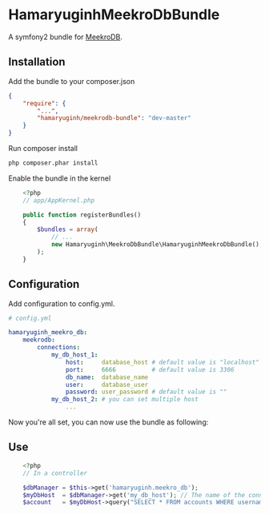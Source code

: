HamaryuginhMeekroDbBundle
=========================

A symfony2 bundle for [MeekroDB](http://www.meekro.com/index.php).

Installation
------------

Add the bundle to your composer.json

``` json
{
    "require": {
        "...",
        "hamaryuginh/meekrodb-bundle": "dev-master"
    }
}
```

Run composer install

``` sh
php composer.phar install
```

Enable the bundle in the kernel

``` php
    <?php
    // app/AppKernel.php

    public function registerBundles()
    {
        $bundles = array(
            // ...
            new Hamaryuginh\MeekroDbBundle\HamaryuginhMeekroDbBundle(),
        );
    }
```

Configuration
-------------

Add configuration to config.yml.

``` yaml
# config.yml

hamaryuginh_meekro_db:
    meekrodb:
        connections:
            my_db_host_1:
                host:     database_host # default value is "localhost"
                port:     6666          # default value is 3306
                db_name:  database_name
                user:     database_user
                password: user_password # default value is ""
            my_db_host_2: # you can set multiple host
                ...
```

Now you're all set, you can now use the bundle as following:

Use
---

``` php
    <?php
    // In a controller

    $dbManager = $this->get('hamaryuginh.meekro_db');
    $myDbHost  = $dbManager->get('my_db_host'); // The name of the connection
    $account   = $myDbHost->query("SELECT * FROM accounts WHERE username=%s", 'Joe');
```

